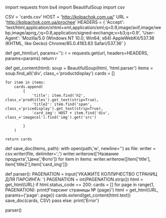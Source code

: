 import requests
from bs4 import BeautifulSoup
import csv

CSV = 'cards.csv'
HOST = 'http://kolpachok.com.ua/'
URL = 'http://kolpachok.com.ua/prochee'
HEADERS = {
'Accept': 'text/html,application/xhtml+xml,application/xml;q=0.9,image/avif,image/webp,image/apng,*/*;q=0.8,application/signed-exchange;v=b3;q=0.9',
'User-Agent': 'Mozilla/5.0 (Windows NT 10.0; Win64; x64) AppleWebKit/537.36 (KHTML, like Gecko) Chrome/85.0.4183.83 Safari/537.36'
}


def get_html(url, params=''):
    r = requests.get(url, headers=HEADERS, params=params)
    return r


def get_content(html):
    soup = BeautifulSoup(html, 'html.parser')
    items = soup.find_all('div', class_='productdisplay')
    cards = []

    for item in items:
        cards.append(
            {
                'title': item.find('h2', class_='prodtitles').get_text(strip=True),
                'title2': item.find('span', class_='pricedisplay').get_text(strip=True),
                'card_img': HOST + item.find('div', class_='imagecol').find('img').get('src')

            }
        )

    return cards

def save_doc(items, path):
    with open(path,'w', newline='') as file:
        writer = csv.writer(file, delimiter=';')
        writer.writerow(['Название продукта','Цена','Фото'])
        for item in items:
            writer.writerow([item['title'], item['title2'],item['card_img']])


def parser():
    PAGENATION = input('УКАЖИТЕ КОЛЛИЧЕСТВО СТРАНИЦ ДЛЯ ПАРСИНГА: ')
    PAGENATION = int(PAGENATION.strip())
    html = get_html(URL)
    if html.status_code == 200:
        cards = []
        for page in range(1, PAGENATION):
            print(f'парсинг страницы № {page}')
            html = get_html(URL, params={'page': page})
            cards.extend(get_content(html.text))
            save_doc(cards, CSV)
        pass
    else:
        print('Error')


parser()

